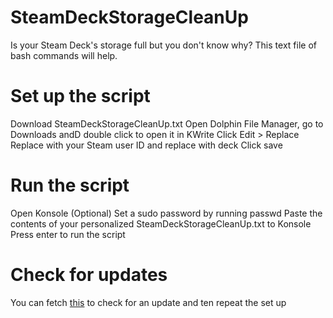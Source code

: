 # SteamDeckStorageCleanUp
Is your Steam Deck's storage full but you don't know why? This text file of bash commands will help.

# Set up the script
Download SteamDeckStorageCleanUp.txt
Open Dolphin File Manager, go to Downloads andD double click to open it in KWrite
Click Edit > Replace
Replace <UID> with your Steam user ID and replace <UN> with deck
Click save

# Run the script
Open Konsole
(Optional) Set a sudo password by running passwd
Paste the contents of your personalized SteamDeckStorageCleanUp.txt to Konsole
Press enter to run the script

# Check for updates
You can fetch [this](https://raw.githubusercontent.com/UAWJDASWUI/SteamDeckStorageCleanUp/refs/heads/main/.version) to check for an update and ten repeat the set up

